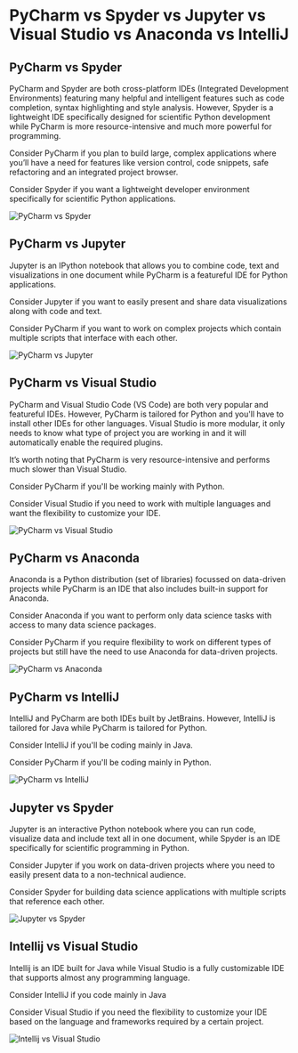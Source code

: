 # PyCharm vs Spyder vs Jupyter vs Visual Studio vs Anaconda vs IntelliJ 

## PyCharm vs Spyder

PyCharm and Spyder are both cross-platform IDEs (Integrated Development Environments) featuring many helpful and intelligent features such as code completion, syntax highlighting and style analysis. However, Spyder is a lightweight IDE specifically designed for scientific Python development while PyCharm is more resource-intensive and much more powerful for programming.

Consider PyCharm if you plan to build large, complex applications where you’ll have a need for features like version control, code snippets, safe refactoring and an integrated project browser.

Consider Spyder if you want a lightweight developer environment specifically for scientific Python applications.

![PyCharm vs Spyder](https://i.ritzastatic.com/Ritza-Comparisons/PyCharm-vs/pycharm-vs-spyder.png)

## PyCharm vs Jupyter

Jupyter is an IPython notebook that allows you to combine code, text and visualizations in one document while PyCharm is a featureful IDE for Python applications.

Consider Jupyter if you want to easily present and share data visualizations along with code and text.

Consider PyCharm if you want to work on complex projects which contain multiple scripts that interface with each other.

![PyCharm vs Jupyter](https://i.ritzastatic.com/Ritza-Comparisons/PyCharm-vs/jupyter-vs-pycharm.png)

## PyCharm vs Visual Studio

PyCharm and Visual Studio Code (VS Code) are both very popular and featureful IDEs. However, PyCharm is tailored for Python and you'll have to install other IDEs for other languages. Visual Studio is more modular, it only needs to know what type of project you are working in and it will automatically enable the required plugins.

It’s worth noting that PyCharm is very resource-intensive and performs much slower than Visual Studio.

Consider PyCharm if you'll be working mainly with Python.

Consider Visual Studio if you need to work with multiple languages and want the flexibility to customize your IDE.

![PyCharm vs Visual Studio](https://i.ritzastatic.com/Ritza-Comparisons/PyCharm-vs/pycharm-vs-vscode.png)

## PyCharm vs Anaconda

Anaconda is a Python distribution (set of libraries) focussed on data-driven projects while PyCharm is an IDE that also includes built-in support for Anaconda.

Consider Anaconda if you want to perform only data science tasks with access to many data science packages.

Consider PyCharm if you require flexibility to work on different types of projects but still have the need to use Anaconda for data-driven projects.

![PyCharm vs Anaconda](https://i.ritzastatic.com/Ritza-Comparisons/PyCharm-vs/anaconda-vs-pycharm.png)

##  PyCharm vs IntelliJ

IntelliJ and PyCharm are both IDEs built by JetBrains. However, IntelliJ is tailored for Java while PyCharm is tailored for Python.

Consider IntelliJ if you'll be coding mainly in Java.

Consider PyCharm if you'll be coding mainly in Python.

![PyCharm vs IntelliJ](https://i.ritzastatic.com/Ritza-Comparisons/PyCharm-vs/intellij-vs-pycharm.png)

## Jupyter vs Spyder

Jupyter is an interactive Python notebook where you can run code, visualize data and include text all in one document, while Spyder is an IDE specifically for scientific programming in Python.

Consider Jupyter if you work on data-driven projects where you need to easily present data to a non-technical audience.

Consider Spyder for building data science applications with multiple scripts that reference each other.

![Jupyter vs Spyder](https://i.ritzastatic.com/Ritza-Comparisons/PyCharm-vs/jupyter-vs-spyder.png)

## Intellij vs Visual Studio

Intellij is an IDE built for Java while Visual Studio is a fully customizable IDE that supports almost any programming language. 

Consider IntelliJ if you code mainly in Java

Consider Visual Studio if you need the flexibility to customize your IDE based on the language and frameworks required by a certain project. 

![Intellij vs Visual Studio](https://i.ritzastatic.com/Ritza-Comparisons/PyCharm-vs/intellij-vs-vscode.png)
